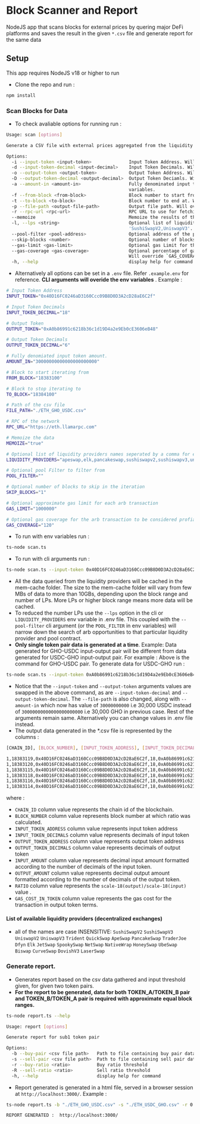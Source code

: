 # Block Scanner and Report 
NodeJS app that scans blocks for external prices by quering major DeFi platforms and saves the result in the given `*.csv` file and generate report for the same data

## Setup 
This app requires NodeJS v18 or higher to run
- Clone the repo and run : 
```sh
npm install
``` 
### Scan Blocks for Data 
- To check avaliable options for running run : 
```sh
Usage: scan [options]

Generate a CSV file with external prices aggregated from the liquidity pools

Options:
  -i --input-token <input-token>              Input Token Address. Will override `INPUT_TOKEN` in env variables.
  -d --input-token-decimal <input-decimal>    Input Token Decimals. Will override `INPUT_TOKEN_DECIMAL` in env variables.
  -o --output-token <output-token>            Output Token Address. Will override `OUTPUT_TOKEN` in env variables.
  -D --output-token-decimal <output-decimal>  Output Token Deciamls. Will override `OUTPUT_TOKEN_DECIMAL` in env variables.
  -a --amount-in <amount-in>                  Fully denominated input token amount. Eg: For 1 USDT having 6 decimals, this will be 1000000. Will override `AMOUNT_IN` in env
                                              variables.
  -f --from-block <from-block>                Block number to start from. Will override `FROM_BLOCK` in env variables.
  -t --to-block <to-block>                    Block number to end at. Will override `TO_BLOCK` in env variables.
  -p --file-path <output-file-path>           Output file path. Will override `FILE_PATH` in env variables.
  -r --rpc-url <rpc-url>                      RPC URL to use for fetching data. Will override `RPC_URL` in env variables.
  --memoize                                   Memoize the results of the query. Will override `MEMOIZE` in env variables.
  -l, --lps <string>                          Optional list of liquidity providers (dex) to use by the router as one quoted string seperated by a comma for each, example:
                                              'SushiSwapV2,UniswapV3'. Will override `LIQUIDITY_PROVIDERS` in env variables.
  --pool-filter <pool-address>                Optional address of the pool to filter. Will override `POOL_FILTER` in env variables.
  --skip-blocks <number>                      Optional number of blocks to skip in every iteration. Will override `SKIP_BLOCKS` in env variables.
  --gas-limit <gas-limit>                     Optional gas Limit for the "arb" transaction.Default is 600000 gas units. Will override `GAS_LIMIT` in env variables.
  --gas-coverage <gas-coverage>               Optional percentage of gas to cover to be considered profitable for the transaction to be submitted.Default percentage is 100.
                                              Will override `GAS_COVERAGE` in env variables.
  -h, --help                                  display help for command
```
- Alternatively all options can be set in a `.env` file. Refer `.example.env` for reference. **CLI arguments will overide the env variables** .
Example :
```sh
# Input Token Address
INPUT_TOKEN="0x40D16FC0246aD3160Ccc09B8D0D3A2cD28aE6C2f" 

# Input Token Decimals
INPUT_TOKEN_DECIMAL="18" 

# Output Token
OUTPUT_TOKEN="0xA0b86991c6218b36c1d19D4a2e9Eb0cE3606eB48"

# Output Token Decimals
OUTPUT_TOKEN_DECIMAL="6"  

# Fully denomiated input token amount.
AMOUNT_IN="30000000000000000000000" 

# Block to start iterating from
FROM_BLOCK="18383100" 

# Block to stop iterating to
TO_BLOCK="18384100" 

# Path of the csv file
FILE_PATH="./ETH_GHO_USDC.csv" 

# RPC of the network
RPC_URL="https://eth.llamarpc.com" 

# Memoize the data
MEMOIZE="true" 

# Optional list of liquidity providers names seperated by a comma for each
LIQUIDITY_PROVIDERS="apeswap,elk,pancakeswap,sushiswapv2,sushiswapv3,uniswapv2,uniswapv3,trident" 

# Optional pool Filter to filter from
POOL_FILTER=""  

# Optional number of blocks to skip in the iteration 
SKIP_BLOCKS="1" 

# Optional approximate gas limit for each arb transaction
GAS_LIMIT="1000000"

# Optional gas coverage for the arb transaction to be considered profiatble
GAS_COVERAGE="120"   


```
- To run with env variables run : 
```sh
ts-node scan.ts
```
- To run with cli arguments run : 
```sh
ts-node scan.ts --input-token 0x40D16FC0246aD3160Ccc09B8D0D3A2cD28aE6C2f --input-token-decimal 18 --output-token 0xA0b86991c6218b36c1d19D4a2e9Eb0cE3606eB48 --output-token-decimal 6 --amount-in 30000000000000000000000 --from-block 18383100  --to-block 18384100  --file-path "./ETH_GHO_USDC.csv" --rpc-url https://eth.llamarpc.com --memoize
```
- All the data queried from the liquidity providers will be cached in the mem-cache folder. The size to the mem-cache folder will vary from few MBs of data to more than 10GBs, depending upon the block range and number of LPs. More LPs or higher block range means more data will be cached.
- To reduced the number LPs use the `--lps` option in the cli or `LIQUIDITY_PROVIDERS` env variable in .env file. This coupled with the `--pool-filter` cli argument (or the `POOL_FILTER` in env variables) will narrow down the search of arb opportunities to that particular liquidity provider and pool contract. 
- **Only single token pair data is generated at a time**. Example: Data generated for GHO-USDC input-output pair will be different from data generated for USDC-GHO input-output pair. For example : Above is the command for GHO-USDC pair. To generate data for USDC-GHO run : 
```sh
ts-node scan.ts --input-token 0xA0b86991c6218b36c1d19D4a2e9Eb0cE3606eB48 --input-token-decimal 6 --output-token 0x40D16FC0246aD3160Ccc09B8D0D3A2cD28aE6C2f --output-token-decimal 18 --amount-in 30000000000 --from-block 18383100  --to-block 18384100  --file-path "./ETH_USDC_GHO.csv" --rpc-url https://eth.llamarpc.com --memoize
```
- Notice that the `--input-token` and `--output-token` arguments values are swapped in the above command, as are `--input-token-decimal` and `--output-token-decimal`. The `--file-path` is also changed, along with `--amount-in` which now has value of `30000000000` i.e 30,000 USDC instead of `30000000000000000000000` i.e 30,000 GHO in previous case. Rest of the arguments remain same. Alternatively you can change values in .env file instead. 
- The output data generated in the *.csv file is represented by the columns : 
```sh
[CHAIN_ID], [BLOCK_NUMBER], [INPUT_TOKEN_ADDRESS], [INPUT_TOKEN_DECIMALS], [OUTPUT_TOKEN_ADDRESS],[OUTPUT_TOKEN_DECIMALS], [INPUT_AMOUNT], [OUTPUT_AMOUNT], [RATIO],[GAS_COST_IN_TOKEN]

1,18383119,0x40D16FC0246aD3160Ccc09B8D0D3A2cD28aE6C2f,18,0xA0b86991c6218b36c1d19D4a2e9Eb0cE3606eB48,6,30000.0,29214.887535,0.9738295845,7.902483
1,18383120,0x40D16FC0246aD3160Ccc09B8D0D3A2cD28aE6C2f,18,0xA0b86991c6218b36c1d19D4a2e9Eb0cE3606eB48,6,30000.0,29214.887535,0.9738295845,7.902483
1,18383115,0x40D16FC0246aD3160Ccc09B8D0D3A2cD28aE6C2f,18,0xA0b86991c6218b36c1d19D4a2e9Eb0cE3606eB48,6,30000.0,29214.887535,0.9738295845,7.902483
1,18383118,0x40D16FC0246aD3160Ccc09B8D0D3A2cD28aE6C2f,18,0xA0b86991c6218b36c1d19D4a2e9Eb0cE3606eB48,6,30000.0,29214.887535,0.9738295845,7.902483
1,18383116,0x40D16FC0246aD3160Ccc09B8D0D3A2cD28aE6C2f,18,0xA0b86991c6218b36c1d19D4a2e9Eb0cE3606eB48,6,30000.0,29214.887535,0.9738295845,7.902483
1,18383114,0x40D16FC0246aD3160Ccc09B8D0D3A2cD28aE6C2f,18,0xA0b86991c6218b36c1d19D4a2e9Eb0cE3606eB48,6,30000.0,29214.887535,0.9738295845,7.902483
``` 
where :  
- `CHAIN_ID` column value represents the chain id of the blockchain.
- `BLOCK_NUMBER` column value represents block number at which ratio was calculated.
- `INPUT_TOKEN_ADDRESS` column value represents input token address
- `INPUT_TOKEN_DECIMALS` column value represents decimals of input token
- `OUTPUT_TOKEN_ADDRESS` column value represents output token address
- `OUTPUT_TOKEN_DECIMALS` column value represents decimals of output token
- `INPUT_AMOUNT` column value represents decimal input amount formatted according to the number of decimals of the input token.
- `OUTPUT_AMOUNT` column value represents decimal output amount formatted according to the number of decimals of the output token.
- `RATIO` column value represents the `scale-18(output)/scale-18(input)` value .
- `GAS_COST_IN_TOKEN` column value represents the gas cost for the transaction in output token terms.


#### List of available liquidity providers (decentralized exchanges)
- all of the names are case INSENSITIVE:
`SushiSwapV2`
`SushiSwapV3`
`UniswapV2`
`UniswapV3`
`Trident`
`QuickSwap`
`ApeSwap`
`PancakeSwap`
`TraderJoe`
`Dfyn`
`Elk`
`JetSwap`
`SpookySwap`
`NetSwap`
`NativeWrap`
`HoneySwap`
`UbeSwap`
`Biswap`
`CurveSwap`
`DovishV3`
`LaserSwap` 

### Generate report.
- Generates report based on the csv data gathered and input threshold given, for given two token pairs.  
- **For the report to be generated, data for both TOKEN_A/TOKEN_B pair and TOKEN_B/TOKEN_A pair is required with approximate equal block ranges.**
```sh
ts-node report.ts --help 
```
```sh
Usage: report [options]

Generate report for sub1 token pair

Options:
  -b --buy-pair <csv file path>   Path to file containing buy pair data
  -s --sell-pair <csv file path>  Path to file containing sell pair data
  -r --buy-ratio <ratio>          Buy ratio threshold
  -R --sell-ratio <ratio>         Sell ratio threshold
  -h, --help                      display help for command
```
- Report generated is generated in a html file, served in a browser session at `http://localhost:3000/`. Example : 
```sh
ts-node report.ts -b "./ETH_GHO_USDC.csv" -s "./ETH_USDC_GHO.csv" -r 0.98 -R 1.029 
``` 
```
REPORT GENERATED :  http://localhost:3000/ 
```   

